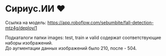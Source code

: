 # Сириус.ИИ ❤️

Ссылка на модель: https://app.roboflow.com/sebumbite/fall-detection-mtz4g/deploy/1  
  
Подкаталоги папки images: test, train и valid содержат соответствующие наборы изображений.  
  До аугментации данных изображений было 210, после - 504.  
